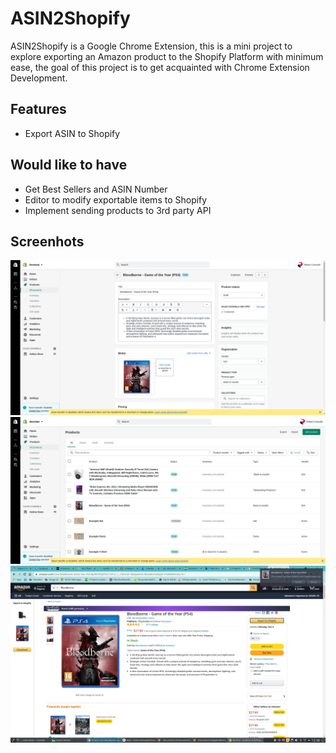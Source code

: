 # ASIN2Shopify

ASIN2Shopify is a Google Chrome Extension, this is a mini project to explore exporting an Amazon product to the Shopify Platform with minimum ease, the goal of this project is to get acquainted with Chrome Extension Development.




## Features

* Export ASIN to Shopify


## Would like to have

* Get Best Sellers and ASIN Number
* Editor to modify exportable items to Shopify
* Implement sending products to 3rd party API

## Screenhots
![Screenshot 1](./screenshot/pix.png)
![Screenshot 2](./screenshot/pix2.png)
![Screenshot 3](./screenshot/pix3.png)
